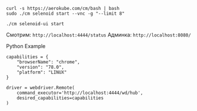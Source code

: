 ```
curl -s https://aerokube.com/cm/bash | bash
sudo ./cm selenoid start --vnc -g "--limit 8"

./cm selenoid-ui start
```

Смотрим: `http://localhost:4444/status`
Админка: `http://localhost:8080/`


Python Example

```
capabilities = {
    "browserName": "chrome",
    "version": "78.0",
    "platform": "LINUX"
}

driver = webdriver.Remote(
    command_executor='http://localhost:4444/wd/hub',
    desired_capabilities=capabilities
)

```
